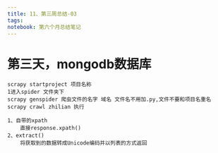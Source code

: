 ```yaml
---
title: 11、第三周总结-03
tags: 
notebook: 第六个月总结笔记
---
```



# 第三天，mongodb数据库

    scrapy startproject 项目名称
    1进入spider 文件夹下
    scrapy genspider 爬虫文件的名字 域名 文件名不用加.py,文件不要和项目名重名
    scrapy crawl zhilian 执行

    1、自带的xpath
        直接response.xpath()
    2、extract()
        将获取到的数据转成Unicode编码并以列表的方式返回
    